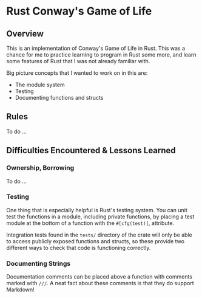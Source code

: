 # Rust Conway's Game of Life

## Overview

This is an implementation of Conway's Game of Life in Rust. This was a chance
for me to practice learning to program in Rust some more, and learn some
features of Rust that I was not already familiar with.

Big picture concepts that I wanted to work on in this are:
*  The module system
*  Testing
*  Documenting functions and structs

## Rules

To do ...

## Difficulties Encountered & Lessons Learned

### Ownership, Borrowing

To do ...

### Testing

One thing that is especially helpful is Rust's testing system. You can unit
test the functions in a module, including private functions, by placing a
test module at the bottom of a function with the `#[cfg(test)]`, attribute.

Integration tests found in the `tests/` directory of the crate will only be
able to access publicly exposed functions and structs, so these provide two
different ways to check that code is functioning correctly.

### Documenting Strings

Documentation comments can be placed above a function with comments marked
with `///`. A neat fact about these comments is that they do support Markdown!
